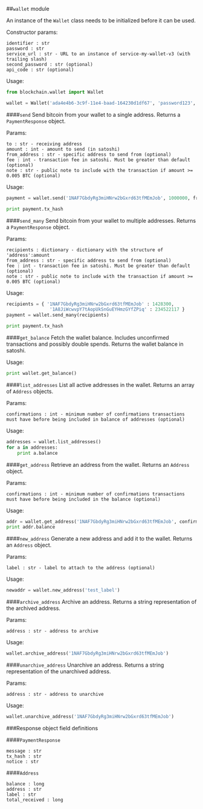 ##`wallet` module

An instance of the `Wallet` class needs to be initialized before it can be used.

Constructor params:
```
identifier : str
password : str
service_url : str - URL to an instance of service-my-wallet-v3 (with trailing slash)
second_password : str (optional)
api_code : str (optional)
```

Usage:
```python
from blockchain.wallet import Wallet

wallet = Wallet('ada4e4b6-3c9f-11e4-baad-164230d1df67', 'password123', 'http://localhost:3000')
```

####`send`
Send bitcoin from your wallet to a single address. Returns a `PaymentResponse` object.

Params:
```
to : str - receiving address
amount : int - amount to send (in satoshi)
from_address : str - specific address to send from (optional)
fee : int - transaction fee in satoshi. Must be greater than default (optional)
note : str - public note to include with the transaction if amount >= 0.005 BTC (optional)
```

Usage:
```python
payment = wallet.send('1NAF7GbdyRg3miHNrw2bGxrd63tfMEmJob', 1000000, from_address='1A8JiWcwvpY7tAopUkSnGuEYHmzGYfZPiq')

print payment.tx_hash
```

####`send_many`
Send bitcoin from your wallet to multiple addresses. Returns a `PaymentResponse` object.

Params:
```
recipients : dictionary - dictionary with the structure of 'address':amount
from_address : str - specific address to send from (optional)
fee : int - transaction fee in satoshi. Must be greater than default (optional)
note : str - public note to include with the transaction if amount >= 0.005 BTC (optional)
```

Usage:
```python
recipients = { '1NAF7GbdyRg3miHNrw2bGxrd63tfMEmJob' : 1428300,
				'1A8JiWcwvpY7tAopUkSnGuEYHmzGYfZPiq' : 234522117 }
payment = wallet.send_many(recipients)

print payment.tx_hash
```

####`get_balance`
Fetch the wallet balance. Includes unconfirmed transactions and possibly double spends. Returns the wallet balance in satoshi.

Usage:
```python
print wallet.get_balance() 
```

####`list_addresses`
List all active addresses in the wallet. Returns an array of `Address` objects.

Params:
```
confirmations : int - minimum number of confirmations transactions must have before being included in balance of addresses (optional)
```

Usage:
```python
addresses = wallet.list_addresses()
for a in addresses:
	print a.balance

```

####`get_address`
Retrieve an address from the wallet. Returns an `Address` object.

Params:
```
confirmations : int - minimum number of confirmations transactions must have before being included in the balance (optional)
```

Usage:
```python
addr = wallet.get_address('1NAF7GbdyRg3miHNrw2bGxrd63tfMEmJob', confirmations = 2)
print addr.balance
```

####`new_address`
Generate a new address and add it to the wallet. Returns an `Address` object.

Params:
```
label : str - label to attach to the address (optional)
```

Usage:
```python
newaddr = wallet.new_address('test_label')
```

####`archive_address`
Archive an address. Returns a string representation of the archived address.

Params:
```
address : str - address to archive
```

Usage:
```python
wallet.archive_address('1NAF7GbdyRg3miHNrw2bGxrd63tfMEmJob')
```

####`unarchive_address`
Unarchive an address. Returns a string representation of the unarchived address.

Params:
```
address : str - address to unarchive
```

Usage:
```python
wallet.unarchive_address('1NAF7GbdyRg3miHNrw2bGxrd63tfMEmJob')
```

###Response object field definitions

####`PaymentResponse`

```
message : str
tx_hash : str
notice : str
```

####`Address`

```
balance : long
address : str
label : str
total_received : long
```

